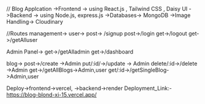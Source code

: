 // Blog Applcation 
->Frontend -> using React.js , Tailwind CSS , Daisy UI
->Backend -> using Node.js, express.js
->Databases-> MongoDB
->Image Handling-> Cloudinary

//Routes management->
user->
post-> /signup
post->/login
get->/logout
get->/getAlluser

Admin Panel->
get->/getAlladmin
get->/dashboard

blog->
post->/create ->Admin
put/:id/->/update  -> Admin
delete/:id->/delete ->Admin
get->/getAllBlogs->Admin,user
get/:id->/getSingleBlog->Admin,user

Deploy->frontend->vercel,
      ->backend->render
Deployment_Link:-  https://blog-blond-xi-15.vercel.app/

